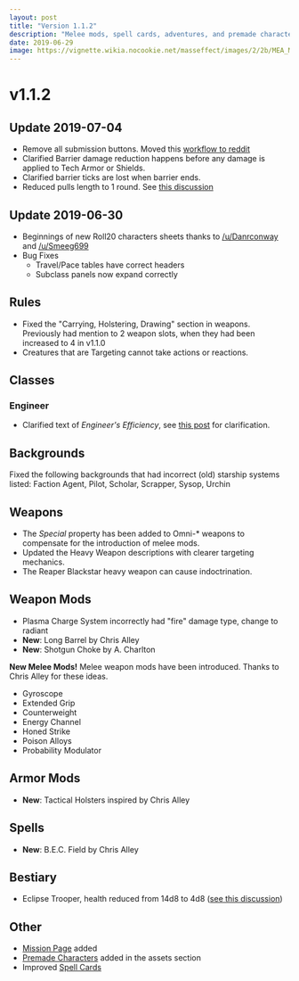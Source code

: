 ```yaml
---
layout: post
title: "Version 1.1.2"
description: "Melee mods, spell cards, adventures, and premade characters"
date: 2019-06-29
image: https://vignette.wikia.nocookie.net/masseffect/images/2/2b/MEA_Melee_Weapons.png/revision/latest?cb=20180324021732&format=original
---
```


# v1.1.2

## Update 2019-07-04
- Remove all submission buttons. Moved this [workflow to reddit](https://www.reddit.com/r/masseffect5e/wiki/submissions/guidelines)
- Clarified Barrier damage reduction happens before any damage is applied to Tech Armor or Shields.
- Clarified barrier ticks are lost when barrier ends.
- Reduced pulls length to 1 round. See [this discussion](https://www.reddit.com/r/masseffect5e/comments/c68spq/pair_of_questions_for_the_citadel_hivemind_here/)


## Update 2019-06-30
- Beginnings of new Roll20 characters sheets thanks to [/u/Danrconway](https://www.reddit.com/u/Danrconway/) and [/u/Smeeg699](https://www.reddit.com/u/Smeeg699/)
- Bug Fixes
  - Travel/Pace tables have correct headers
  - Subclass panels now expand correctly

## Rules
- Fixed the "Carrying, Holstering, Drawing" section in weapons. Previously had mention to 2 weapon slots, when they had been increased to 4 in v1.1.0
- Creatures that are Targeting cannot take actions or reactions.

## Classes

### Engineer
- Clarified text of _Engineer's Efficiency_, see [this post](https://www.reddit.com/r/masseffect5e/comments/bqq0cu/confusion_with_engineers_efficiency/) for clarification.

## Backgrounds
Fixed the following backgrounds that had incorrect (old) starship systems listed: Faction Agent, Pilot, Scholar,
Scrapper, Sysop, Urchin

## Weapons
- The _Special_ property has been added to Omni-* weapons to compensate for the introduction of melee mods.
- Updated the Heavy Weapon descriptions with clearer targeting mechanics.
- The Reaper Blackstar heavy weapon can cause indoctrination.

## Weapon Mods
- Plasma Charge System incorrectly had "fire" damage type, change to radiant
- __New__: Long Barrel by Chris Alley
- __New__: Shotgun Choke by A. Charlton

__New Melee Mods!__
Melee weapon mods have been introduced. Thanks to Chris Alley for these ideas.
- Gyroscope
- Extended Grip
- Counterweight
- Energy Channel
- Honed Strike
- Poison Alloys
- Probability Modulator

## Armor Mods
- __New__: Tactical Holsters inspired by Chris Alley

## Spells
- __New__: B.E.C. Field by Chris Alley

## Bestiary
- Eclipse Trooper, health reduced from 14d8 to 4d8 ([see this discussion](https://www.reddit.com/r/masseffect5e/comments/bt9pi4/question_about_enemy_stat_blocks/))

## Other
- [Mission Page](/missions) added
- [Premade Characters](https://drive.google.com/open?id=1XlaCFmUpouNIaQSa1w8SnFRNEQrDcfpX) added in the assets section
- Improved [Spell Cards](/print/spell-cards)

<br>

